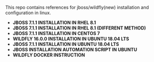 This repo contains references for jboss/wildfly(new) installation and configuration in linux.

- **JBOSS 7.1.1 INSTALLATION IN RHEL 8.1**
- **JBOSS 7.1.1 INSTALLATION IN RHEL 8.1 (DIFFERENT METHOD)**
- **JBOSS 7.1.1 INSTALLATION IN CENTOS 7**
- **WILDFLY 16.0.0 INSTALLATION IN UBUNTU 18.04 LTS**
- **JBOSS 7.1.1 INSTALLATION IN UBUNTU 18.04 LTS**
- **JBOSS INSTALLATION AUTOMATION SCRIPT IN UBUNTU**
- **WILDFLY DOCKER INSTRUCTION**